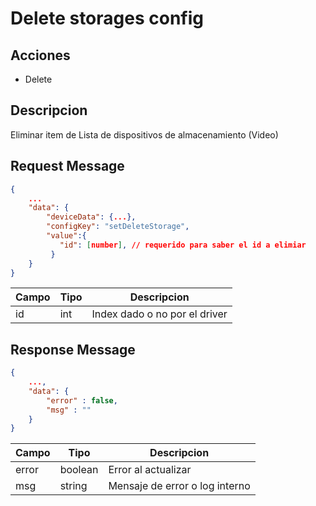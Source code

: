 # Delete storages config

## Acciones

- Delete

## Descripcion

Eliminar item de Lista de dispositivos de almacenamiento (Video)

## Request Message

```json
{
    ...
    "data": {
        "deviceData": {...},
        "configKey": "setDeleteStorage",
        "value":{
           "id": [number], // requerido para saber el id a elimiar
         }  
    }
}
```

| Campo | Tipo | Descripcion |
| --- | --- | --- |
| id | int | Index dado o no por el driver |



## Response Message
```json
{
    ...,
    "data": {
        "error" : false,
        "msg" : ""
    }
}
```

| Campo | Tipo | Descripcion |
| --- | --- | --- |
| error | boolean | Error al actualizar |
| msg | string | Mensaje de error o log interno|
